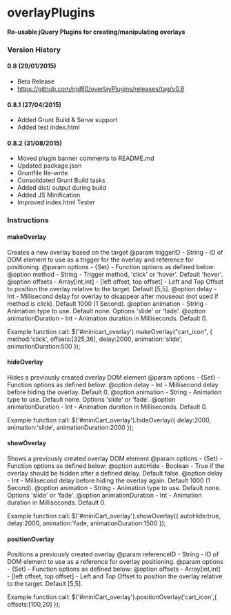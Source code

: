 # overlayPlugins
**Re-usable jQuery Plugins for creating/manipulating overlays**

### Version History
#### 0.8 (29/01/2015)
 - Beta Release
 - https://github.com/njd80/overlayPlugins/releases/tag/v0.8

#### 0.8.1 (27/04/2015)
- Added Grunt Build & Serve support
- Added test index.html

#### 0.8.2 (31/08/2015)
- Moved plugin banner comments to README.md
- Updated package.json
- Gruntfile Re-write
- Consolidated Grunt Build tasks
- Added dist/ output during build
- Added JS Minification
- Improved index.html Tester


### Instructions

#### makeOverlay
Creates a new overlay based on the target
	@param triggerID - String - ID of DOM element to use as a trigger for the overlay and reference for positioning.
	@param options - {Set} - Function options as defined below:
		@option method - String - Trigger method, 'click' or 'hover'. Default 'hover'.
		@option offsets - Array[int,int] - [left offset, top offset] - Left and Top Offset to position the overlay relative to the target. Default [5,5].
		@option delay - Int - Millisecond delay for overlay to disappear after mouseout (not used if method is click). Default 1000 (1 Second).
		@option animation - String - Animation type to use. Default none. Options 'slide' or 'fade'.
		@option animationDuration - Int - Animation duration in Milliseconds. Default 0.

Example function call:
$('#minicart_overlay').makeOverlay("cart_icon", {
	method:'click',
	offsets:[325,36],
	delay:2000,
	animation:'slide',
	animationDuration:500
});

#### hideOverlay
Hides a previously created overlay DOM element
	@param options - {Set} - Function options as defined below:
		@option delay - Int - Millisecond delay before hiding the overlay. Default 0.
		@option animation - String - Animation type to use. Default none. Options 'slide' or 'fade'.
		@option animationDuration - Int - Animation duration in Milliseconds. Default 0.

Example function call:
$('#miniCart_overlay').hideOverlay({
	delay:2000,
	animation:'slide',
	animationDuration:2000
});

#### showOverlay
Shows a previously created overlay DOM element
	@param options - {Set} - Function options as defined below:
		@option autoHide - Boolean - True if the overlay should be hidden after a defined delay. Default false.
		@option delay - Int - Millisecond delay before hiding the overlay again. Default 1000 (1 Second).
		@option animation - String - Animation type to use. Default none. Options 'slide' or 'fade'.
		@option animationDuration - Int - Animation duration in Milliseconds. Default 0.

Example function call:
$('#miniCart_overlay').showOverlay({
	autoHide:true,
	delay:2000,
	animation:'fade,
	animationDuration:1500
});


#### positionOverlay
Positions a previously created overlay
	@param referenceID - String - ID of DOM element to use as a reference for overlay positioning.
	@param options - {Set} - Function options as defined below:
		@option offsets - Array[int,int] - [left offset, top offset] - Left and Top Offset to position the overlay relative to the target. Default [5,5].

Example function call:
$('#miniCart_overlay').positionOverlay('cart_icon',{
	offsets:[100,20]
});